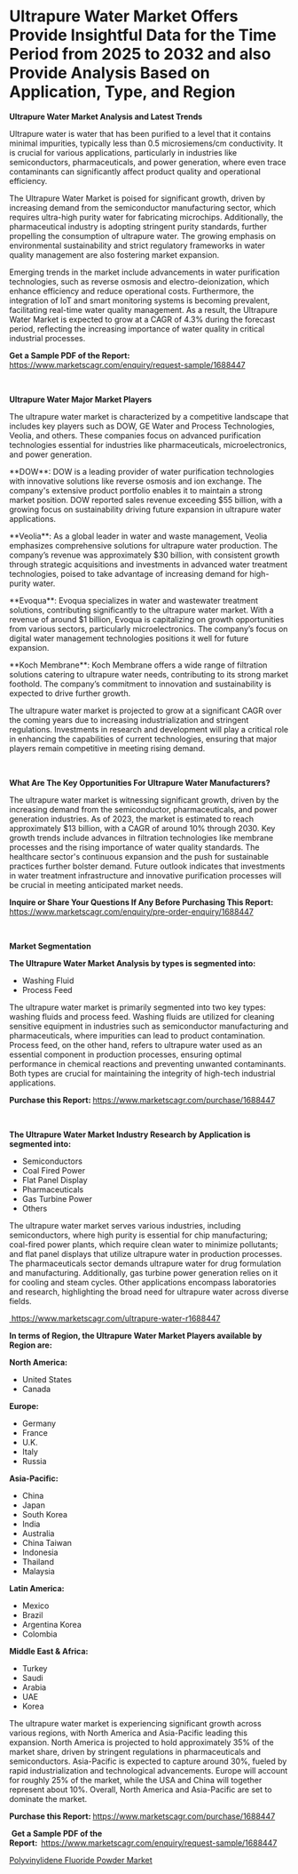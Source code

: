 <p><h1>Ultrapure Water Market Offers Provide Insightful Data for the Time Period from 2025 to 2032 and also Provide Analysis Based on Application, Type, and Region</h1></p><p><strong>Ultrapure Water Market Analysis and Latest Trends</strong></p>
<p><p>Ultrapure water is water that has been purified to a level that it contains minimal impurities, typically less than 0.5 microsiemens/cm conductivity. It is crucial for various applications, particularly in industries like semiconductors, pharmaceuticals, and power generation, where even trace contaminants can significantly affect product quality and operational efficiency.</p><p>The Ultrapure Water Market is poised for significant growth, driven by increasing demand from the semiconductor manufacturing sector, which requires ultra-high purity water for fabricating microchips. Additionally, the pharmaceutical industry is adopting stringent purity standards, further propelling the consumption of ultrapure water. The growing emphasis on environmental sustainability and strict regulatory frameworks in water quality management are also fostering market expansion.</p><p>Emerging trends in the market include advancements in water purification technologies, such as reverse osmosis and electro-deionization, which enhance efficiency and reduce operational costs. Furthermore, the integration of IoT and smart monitoring systems is becoming prevalent, facilitating real-time water quality management. As a result, the Ultrapure Water Market is expected to grow at a CAGR of 4.3% during the forecast period, reflecting the increasing importance of water quality in critical industrial processes.</p></p>
<p><strong>Get a Sample PDF of the Report:&nbsp;</strong> <a href="https://www.marketscagr.com/enquiry/request-sample/1688447?utm_campaign=3189&utm_medium=2&utm_source=Github&utm_content=ia&utm_term=31032025&utm_id=ultrapure-water">https://www.marketscagr.com/enquiry/request-sample/1688447</a></p>
<p>&nbsp;</p>
<p><strong>Ultrapure Water Major Market Players</strong></p>
<p><p>The ultrapure water market is characterized by a competitive landscape that includes key players such as DOW, GE Water and Process Technologies, Veolia, and others. These companies focus on advanced purification technologies essential for industries like pharmaceuticals, microelectronics, and power generation.</p><p>**DOW**: DOW is a leading provider of water purification technologies with innovative solutions like reverse osmosis and ion exchange. The company's extensive product portfolio enables it to maintain a strong market position. DOW reported sales revenue exceeding $55 billion, with a growing focus on sustainability driving future expansion in ultrapure water applications.</p><p>**Veolia**: As a global leader in water and waste management, Veolia emphasizes comprehensive solutions for ultrapure water production. The company’s revenue was approximately $30 billion, with consistent growth through strategic acquisitions and investments in advanced water treatment technologies, poised to take advantage of increasing demand for high-purity water.</p><p>**Evoqua**: Evoqua specializes in water and wastewater treatment solutions, contributing significantly to the ultrapure water market. With a revenue of around $1 billion, Evoqua is capitalizing on growth opportunities from various sectors, particularly microelectronics. The company’s focus on digital water management technologies positions it well for future expansion.</p><p>**Koch Membrane**: Koch Membrane offers a wide range of filtration solutions catering to ultrapure water needs, contributing to its strong market foothold. The company’s commitment to innovation and sustainability is expected to drive further growth.</p><p>The ultrapure water market is projected to grow at a significant CAGR over the coming years due to increasing industrialization and stringent regulations. Investments in research and development will play a critical role in enhancing the capabilities of current technologies, ensuring that major players remain competitive in meeting rising demand.</p></p>
<p>&nbsp;</p>
<p><strong>What Are The Key Opportunities For Ultrapure Water Manufacturers?</strong></p>
<p><p>The ultrapure water market is witnessing significant growth, driven by the increasing demand from the semiconductor, pharmaceuticals, and power generation industries. As of 2023, the market is estimated to reach approximately $13 billion, with a CAGR of around 10% through 2030. Key growth trends include advances in filtration technologies like membrane processes and the rising importance of water quality standards. The healthcare sector's continuous expansion and the push for sustainable practices further bolster demand. Future outlook indicates that investments in water treatment infrastructure and innovative purification processes will be crucial in meeting anticipated market needs.</p></p>
<p><strong>Inquire or Share Your Questions If Any Before Purchasing This Report:</strong> <a href="https://www.marketscagr.com/enquiry/pre-order-enquiry/1688447?utm_campaign=3189&utm_medium=2&utm_source=Github&utm_content=ia&utm_term=31032025&utm_id=ultrapure-water">https://www.marketscagr.com/enquiry/pre-order-enquiry/1688447</a></p>
<p>&nbsp;</p>
<p><strong>Market Segmentation</strong></p>
<p><strong>The Ultrapure Water Market Analysis by types is segmented into:</strong></p>
<p><ul><li>Washing Fluid</li><li>Process Feed</li></ul></p>
<p><p>The ultrapure water market is primarily segmented into two key types: washing fluids and process feed. Washing fluids are utilized for cleaning sensitive equipment in industries such as semiconductor manufacturing and pharmaceuticals, where impurities can lead to product contamination. Process feed, on the other hand, refers to ultrapure water used as an essential component in production processes, ensuring optimal performance in chemical reactions and preventing unwanted contaminants. Both types are crucial for maintaining the integrity of high-tech industrial applications.</p></p>
<p><strong>Purchase this Report:&nbsp;</strong><a href="https://www.marketscagr.com/purchase/1688447?utm_campaign=3189&utm_medium=2&utm_source=Github&utm_content=ia&utm_term=31032025&utm_id=ultrapure-water">https://www.marketscagr.com/purchase/1688447</a></p>
<p>&nbsp;</p>
<p><strong>The Ultrapure Water Market Industry Research by Application is segmented into:</strong></p>
<p><ul><li>Semiconductors</li><li>Coal Fired Power</li><li>Flat Panel Display</li><li>Pharmaceuticals</li><li>Gas Turbine Power</li><li>Others</li></ul></p>
<p><p>The ultrapure water market serves various industries, including semiconductors, where high purity is essential for chip manufacturing; coal-fired power plants, which require clean water to minimize pollutants; and flat panel displays that utilize ultrapure water in production processes. The pharmaceuticals sector demands ultrapure water for drug formulation and manufacturing. Additionally, gas turbine power generation relies on it for cooling and steam cycles. Other applications encompass laboratories and research, highlighting the broad need for ultrapure water across diverse fields.</p></p>
<p><a href="https://www.marketscagr.com/ultrapure-water-r1688447?utm_campaign=3189&utm_medium=2&utm_source=Github&utm_content=ia&utm_term=31032025&utm_id=ultrapure-water">&nbsp;https://www.marketscagr.com/ultrapure-water-r1688447</a></p>
<p><strong>In terms of Region, the Ultrapure Water Market Players available by Region are:</strong></p>
<p>
    <p> <strong> North America: </strong>
        <ul>
            <li>United States</li>
            <li>Canada</li>
        </ul>
        </p> 
    <p> <strong> Europe: </strong>
        <ul>
            <li>Germany</li>
            <li>France</li>
            <li>U.K.</li>
            <li>Italy</li>
            <li>Russia</li>
        </ul>
        </p> 
    <p> <strong> Asia-Pacific: </strong>
        <ul>
            <li>China</li>
            <li>Japan</li>
            <li>South Korea</li>
            <li>India</li>
            <li>Australia</li>
            <li>China Taiwan</li>
            <li>Indonesia</li>
            <li>Thailand</li>
            <li>Malaysia</li>
        </ul>
        </p> 
    <p> <strong> Latin America: </strong>
        <ul>
            <li>Mexico</li>
            <li>Brazil</li>
            <li>Argentina Korea</li>
            <li>Colombia</li>
        </ul>
        </p> 
    <p> <strong> Middle East & Africa: </strong>
        <ul>
            <li>Turkey</li>
            <li>Saudi</li>
            <li>Arabia</li>
            <li>UAE</li>
            <li>Korea</li>
        </ul>
    </p>
    </p>
<p><p>The ultrapure water market is experiencing significant growth across various regions, with North America and Asia-Pacific leading this expansion. North America is projected to hold approximately 35% of the market share, driven by stringent regulations in pharmaceuticals and semiconductors. Asia-Pacific is expected to capture around 30%, fueled by rapid industrialization and technological advancements. Europe will account for roughly 25% of the market, while the USA and China will together represent about 10%. Overall, North America and Asia-Pacific are set to dominate the market.</p></p>
<p><strong>Purchase this Report: </strong><a href="https://www.marketscagr.com/purchase/1688447?utm_campaign=3189&utm_medium=2&utm_source=Github&utm_content=ia&utm_term=31032025&utm_id=ultrapure-water">https://www.marketscagr.com/purchase/1688447</a></p>
<p>&nbsp;<strong>Get a Sample PDF of the Report:&nbsp;&nbsp;</strong><a href="https://www.marketscagr.com/enquiry/request-sample/1688447?utm_campaign=3189&utm_medium=2&utm_source=Github&utm_content=ia&utm_term=31032025&utm_id=ultrapure-water">https://www.marketscagr.com/enquiry/request-sample/1688447</a></p>
<p><strong></strong></p>
<p><p><a href="https://github.com/anggigpps/Market-Research-Report-List-1/blob/main/polyvinylidene-fluoride-powder-market.md?utm_campaign=3189&utm_medium=2&utm_source=Github&utm_content=ia&utm_term=31032025&utm_id=ultrapure-water">Polyvinylidene Fluoride Powder Market</a></p></p>